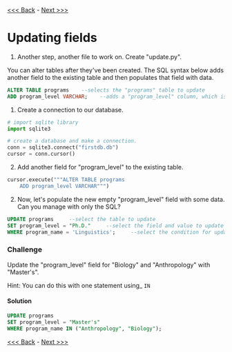 [<<< Back](3-insertdata.md) - [Next >>>](5-foreignkeys.md)

# Updating fields

1. Another step, another file to work on. Create "update.py".

You can alter tables after they've been created. The SQL syntax below adds another field to the existing table and then populates that field with data.
  
```sql
ALTER TABLE programs    --selects the "programs" table to update
ADD program_level VARCHAR;    --adds a "program_level" column, which is a string
```

1. Create a connection to our database.

```python
# import sqlite library
import sqlite3

# create a database and make a connection.
conn = sqlite3.connect("firstdb.db")
cursor = conn.cursor()
```

2. Add another field for "program_level" to the existing table.	

```python
cursor.execute("""ALTER TABLE programs
	ADD program_level VARCHAR""")
```

2. Now, let's populate the new empty "program_level" field with some data. Can you manage with only the SQL? 

```sql
UPDATE programs		--select the table to update
SET program_level = "Ph.D."		--select the field and value to update
WHERE program_name = 'Linguistics';		--select the condition for updating
```

### Challenge

Update the "program_level" field for "Biology" and "Anthropology" with "Master's".

Hint: You can do this with one statement using_ `IN`







#### Solution

```sql
UPDATE programs
SET program_level = "Master's"
WHERE program_name IN ("Anthropology", "Biology");
```
	
[<<< Back](3-insertdata.md) - [Next >>>](5-foreignkeys.md)
